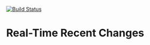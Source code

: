 [![Build Status](https://travis-ci.org/Krinkle/mw-gadget-rtrc.svg?branch=master)](https://travis-ci.org/Krinkle/mw-gadget-rtrc)

# Real-Time Recent Changes
